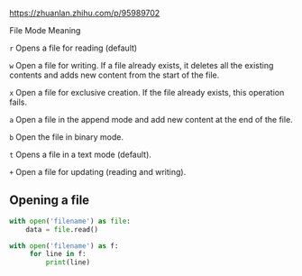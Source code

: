 https://zhuanlan.zhihu.com/p/95989702

File Mode        Meaning

`r` Opens a file for reading (default)

`w` Open a file for writing. If a file already exists, it deletes all the existing contents and adds new content from the start of the file.

`x` Open a file for exclusive creation. If the file already exists, this operation fails.

`a` Open a file in the append mode and add new content at the end of the file.

`b` Open the file in binary mode.

`t` Opens a file in a text mode (default).

`+` Open a file for updating (reading and writing).

## Opening a file

```python
with open('filename') as file:
	data = file.read()
```

```python
with open('filename') as f: 
     for line in f: 
         print(line) 
```

